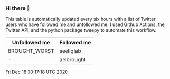 ### Hi there 👋

This table is automatically updated every six hours with a list of Twitter users who have followed me and unfollowed me. I used Github Actions, the Twitter API, and the python package tweepy to automate this workflow.

| Unfollowed me |  Followed me |
| --- | --- |
|BROUGHT_WORST|seeliglab|
|-|aelbrought|
Fri Dec 18 00:17:18 UTC 2020
